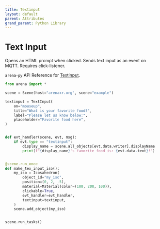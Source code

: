 ```yaml
---
title: Textinput
layout: default
parent: Attributes
grand_parent: Python Library
---
```


# Text Input

Opens an HTML prompt when clicked. Sends text input as an event on MQTT. Requires click-listener.

`arena-py` API Reference for [Textinput](/content/python-api/attributes/textinput).

```python
from arena import *

scene = Scene(host="arenaxr.org", scene="example")

textinput = TextInput(
    on="mouseup",
    title="What is your favorite food?",
    label="Please let us know below:",
    placeholder="Favorite food here",
)


def evt_handler(scene, evt, msg):
    if evt.type == "textinput":
        display_name = scene.all_objects[evt.data.writer].displayName
        print(f"{display_name}'s favorite food is: {evt.data.text}!")


@scene.run_once
def make_tex_input_iso():
    my_iso = Icosahedron(
        object_id="my_iso",
        position=(0, 2, -5),
        material=Material(color=(100, 200, 100)),
        clickable=True,
        evt_handler=evt_handler,
        textinput=textinput,
    )
    scene.add_object(my_iso)


scene.run_tasks()
```
